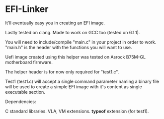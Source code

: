 # EFI-Linker
It'll eventually easy you in creating an EFI image.

Lastly tested on clang. Made to work on GCC too (tested on 6.1.1).

You will need to include/compile "main.c" in your project in order to work. "main.h" is the header with the functions
you will want to use.

Uefi image created using this helper was tested on Asrock B75M-GL motherboard firmware.


The helper header is for now only required for "test1.c".

Test1 (test1.c) will accept a single command parameter naming a binary file will be used to create a simple EFI image with it's content as single executable section. 

Dependencies:

C standard libraries.
VLA, VM extensions.
__typeof__ extension (for test1).
